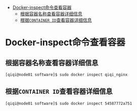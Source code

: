 - [Docker-inspect命令查看容器](#docker-inspect命令查看容器)
  - [根据容器名称查看容器详细信息](#根据容器名称查看容器详细信息)
  - [根据`CONTAINER ID`查看容器详细信息](#根据container-id查看容器详细信息)

# Docker-inspect命令查看容器

## 根据容器名称查看容器详细信息

```shell
[qiqi@node01 software]$ sudo docker inspect qiqi_nginx
```

## 根据`CONTAINER ID`查看容器详细信息

```shell
[qiqi@node01 software]$ sudo docker inspect 54587772a751
```

